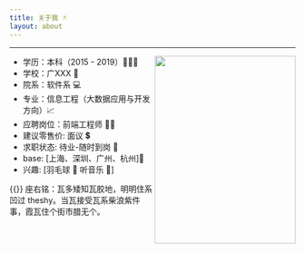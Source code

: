 ```yaml
---
title: 关于我 🃏
layout: about
---
```


---

<div>
<img src="https://zzydev-1255467326.cos.ap-guangzhou.myqcloud.com/other/avatar/WechatIMG873.jpeg" width="248rem" height="331rem" style="float:right" loading="lazy"/>
<ul>
<li> 学历：本科（2015 - 2019）👨🏻‍🎓</li>
<li> 学校：广XXX 🏫 </li>
<li> 院系：软件系 💻</li>
<li> 专业：信息工程（大数据应用与开发方向）📈  </li>
<li> 应聘岗位：前端工程师 👨‍💻 </li>
<li> 建议零售价: <span class="heimu" title="不甜不要钱🍉">面议</span> 💲</li>
<li> 求职状态: 待业-随时到岗 💨</li>
<li> base: [上海、深圳、广州、杭州]🌆</li>
<li> 兴趣: [羽毛球 🏸 听音乐 🎵]</li>
</ul>
</div>

{{<bilibili BV1t5411S7RQ>}}
座右铭：瓦多矮知瓦胶地，明明住系凹过 theshy。当瓦接受瓦系柴浪紫件事，霞瓦住个街市腊无个。
